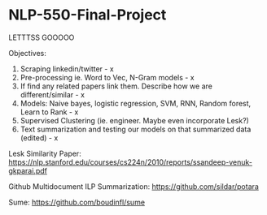 # NLP-550-Final-Project
LETTTSS GOOOOO

Objectives:
1. Scraping linkedin/twitter - x
2. Pre-processing ie. Word to Vec, N-Gram models - x
3. If find any related papers link them. Describe how we are different/similar - x
4. Models: Naive bayes, logistic regression, SVM, RNN, Random forest, Learn to Rank - x
5. Supervised Clustering (ie. engineer. Maybe even incorporate Lesk?)
6. Text summarization and testing our models on that summarized data (edited) - x

Lesk Similarity Paper:
https://nlp.stanford.edu/courses/cs224n/2010/reports/ssandeep-venuk-gkparai.pdf

Github Multidocument ILP Summarization:
https://github.com/sildar/potara

Sume:
https://github.com/boudinfl/sume
